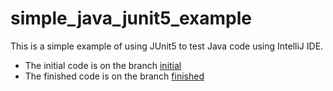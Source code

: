 # simple_java_junit5_example
This is a simple example of using JUnit5 to test Java code using IntelliJ IDE.

+ The initial code is on the branch [initial](https://github.com/stealthness/java-simple-junit5-example/tree/initial)
+ The finished code is on the branch [finished](https://github.com/stealthness/java-simple-junit5-example/tree/finished)
